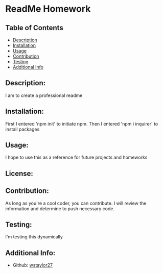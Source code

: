 # ReadMe Homework

## Table of Contents

- [Description](#description)
- [Installation](#installation)
- [Usage](#usage)
- [Contribution](#contribution)
- [Testing](#testing)
- [Additional Info](#additional-info)

## Description:

I am to create a professional readme

## Installation:

First I entered 'npm init' to initiate npm. Then I entered 'npm i inquirer' to install packages

## Usage:

I hope to use this as a reference for future projects and homeworks

## License:

## Contribution:

As long as you're a cool coder, you can contribute. I will review the information and determine to push necessary code.

## Testing:

I'm testing this dynamically

## Additional Info:

- Github: [wstaylor27](https://github.com/wstaylor27)
